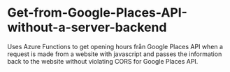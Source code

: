# Get-from-Google-Places-API-without-a-server-backend
Uses Azure Functions to get opening hours från Google Places API when a request is made from a website with javascript and passes the information back to the website without violating CORS for Google Places API.

